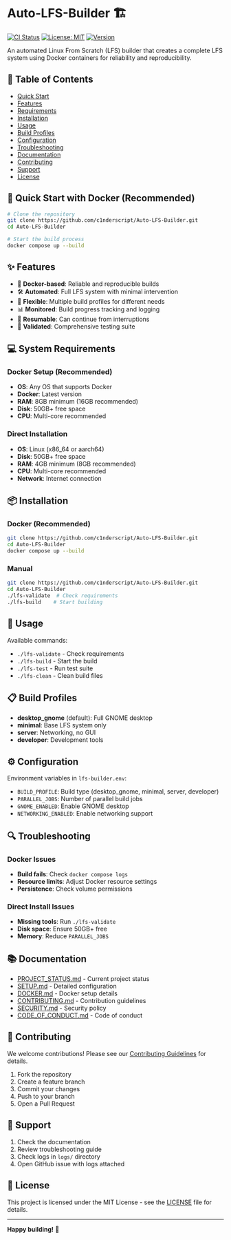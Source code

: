 # Auto-LFS-Builder 🏗️

[![CI Status](https://github.com/c1nderscript/Auto-LFS-Builder/workflows/CI/badge.svg)](https://github.com/c1nderscript/Auto-LFS-Builder/actions)
[![License: MIT](https://img.shields.io/badge/License-MIT-yellow.svg)](https://opensource.org/licenses/MIT)
[![Version](https://img.shields.io/github/v/release/c1nderscript/Auto-LFS-Builder)](https://github.com/c1nderscript/Auto-LFS-Builder/releases)

An automated Linux From Scratch (LFS) builder that creates a complete LFS system using Docker containers for reliability and reproducibility.

## 📑 Table of Contents

- [Quick Start](#-quick-start-with-docker-recommended)
- [Features](#-features)
- [Requirements](#-system-requirements)
- [Installation](#-installation)
- [Usage](#-usage)
- [Build Profiles](#-build-profiles)
- [Configuration](#-configuration)
- [Troubleshooting](#-troubleshooting)
- [Documentation](#-documentation)
- [Contributing](#-contributing)
- [Support](#-support)
- [License](#-license)

## 🚀 Quick Start with Docker (Recommended)

```bash
# Clone the repository
git clone https://github.com/c1nderscript/Auto-LFS-Builder.git
cd Auto-LFS-Builder

# Start the build process
docker compose up --build
```

## ✨ Features

- 🐳 **Docker-based**: Reliable and reproducible builds
- 🛠️ **Automated**: Full LFS system with minimal intervention
- 🎯 **Flexible**: Multiple build profiles for different needs
- 📊 **Monitored**: Build progress tracking and logging
- 🔄 **Resumable**: Can continue from interruptions
- 🧪 **Validated**: Comprehensive testing suite

## 💻 System Requirements

### Docker Setup (Recommended)
- **OS**: Any OS that supports Docker
- **Docker**: Latest version
- **RAM**: 8GB minimum (16GB recommended)
- **Disk**: 50GB+ free space
- **CPU**: Multi-core recommended

### Direct Installation
- **OS**: Linux (x86_64 or aarch64)
- **Disk**: 50GB+ free space
- **RAM**: 4GB minimum (8GB recommended)
- **CPU**: Multi-core recommended
- **Network**: Internet connection

## 📦 Installation

### Docker (Recommended)
```bash
git clone https://github.com/c1nderscript/Auto-LFS-Builder.git
cd Auto-LFS-Builder
docker compose up --build
```

### Manual
```bash
git clone https://github.com/c1nderscript/Auto-LFS-Builder.git
cd Auto-LFS-Builder
./lfs-validate  # Check requirements
./lfs-build    # Start building
```

## 🔧 Usage

Available commands:
- `./lfs-validate` - Check requirements
- `./lfs-build` - Start the build
- `./lfs-test` - Run test suite
- `./lfs-clean` - Clean build files

## 📋 Build Profiles

- **desktop_gnome** (default): Full GNOME desktop
- **minimal**: Base LFS system only
- **server**: Networking, no GUI
- **developer**: Development tools

## ⚙️ Configuration

Environment variables in `lfs-builder.env`:
- `BUILD_PROFILE`: Build type (desktop_gnome, minimal, server, developer)
- `PARALLEL_JOBS`: Number of parallel build jobs
- `GNOME_ENABLED`: Enable GNOME desktop
- `NETWORKING_ENABLED`: Enable networking support

## 🔍 Troubleshooting

### Docker Issues
- **Build fails**: Check `docker compose logs`
- **Resource limits**: Adjust Docker resource settings
- **Persistence**: Check volume permissions

### Direct Install Issues
- **Missing tools**: Run `./lfs-validate`
- **Disk space**: Ensure 50GB+ free
- **Memory**: Reduce `PARALLEL_JOBS`

## 📚 Documentation

- [PROJECT_STATUS.md](PROJECT_STATUS.md) - Current project status
- [SETUP.md](SETUP.md) - Detailed configuration
- [DOCKER.md](DOCKER.md) - Docker setup details
- [CONTRIBUTING.md](CONTRIBUTING.md) - Contribution guidelines
- [SECURITY.md](SECURITY.md) - Security policy
- [CODE_OF_CONDUCT.md](CODE_OF_CONDUCT.md) - Code of conduct

## 🤝 Contributing

We welcome contributions! Please see our [Contributing Guidelines](CONTRIBUTING.md) for details.

1. Fork the repository
2. Create a feature branch
3. Commit your changes
4. Push to your branch
5. Open a Pull Request

## 💬 Support

1. Check the documentation
2. Review troubleshooting guide
3. Check logs in `logs/` directory
4. Open GitHub issue with logs attached

## 📄 License

This project is licensed under the MIT License - see the [LICENSE](LICENSE) file for details.

---

**Happy building!** 🎉
